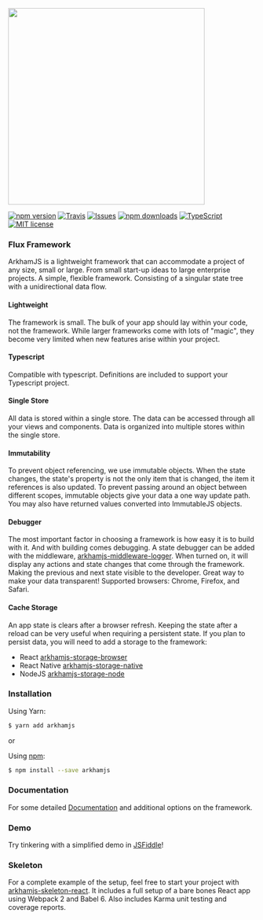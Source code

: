 <img src="https://arkhamjs.io/img/logos/gh-arkhamjs.png" width="400"/>

[![npm version](https://img.shields.io/npm/v/arkhamjs.svg?style=flat-square)](https://www.npmjs.com/package/arkhamjs)
[![Travis](https://img.shields.io/travis/nitrogenlabs/arkhamjs.svg?style=flat-square)](https://travis-ci.org/nitrogenlabs/arkhamjs)
[![Issues](http://img.shields.io/github/issues/nitrogenlabs/arkhamjs.svg?style=flat-square)](https://github.com/nitrogenlabs/arkhamjs/issues)
[![npm downloads](https://img.shields.io/npm/dm/arkhamjs.svg?style=flat-square)](https://www.npmjs.com/package/arkhamjs)
[![TypeScript](https://badges.frapsoft.com/typescript/version/typescript-next.svg?v=101)](https://github.com/ellerbrock/typescript-badges/)
[![MIT license](http://img.shields.io/badge/license-MIT-brightgreen.svg?style=flat-square)](http://opensource.org/licenses/MIT)

### Flux Framework
ArkhamJS is a lightweight framework that can accommodate a project of any size, small or large. From small start-up ideas to large enterprise projects. A simple, flexible framework. Consisting of a singular state tree with a unidirectional data flow.

#### Lightweight
The framework is small. The bulk of your app should lay within your code, not the framework. While larger frameworks come with lots of "magic", they become very limited when new features arise within your project.

#### Typescript
Compatible with typescript. Definitions are included to support your Typescript project.

#### Single Store
All data is stored within a single store. The data can be accessed through all your views and components. Data is organized into multiple stores within the single store.

#### Immutability
To prevent object referencing, we use immutable objects. When the state changes, the state's property is not the only item that is changed, the item it references is also updated. To prevent passing around an object between different scopes, immutable objects give your data a one way update path. You may also have returned values converted into ImmutableJS objects.

#### Debugger
The most important factor in choosing a framework is how easy it is to build with it. And with building comes debugging. A state debugger can be added with the middleware, [arkhamjs-middleware-logger](https://github.com/nitrogenlabs/arkhamjs-middleware-logger). When turned on, it will display any actions and state changes that come through the framework. Making the previous and next state visible to the developer. Great way to make your data transparent! Supported browsers: Chrome, Firefox, and Safari.

#### Cache Storage
An app state is clears after a browser refresh. Keeping the state after a reload can be very useful when requiring a persistent state.
If you plan to persist data, you will need to add a storage to the framework:
 * React [arkhamjs-storage-browser](https://github.com/nitrogenlabs/arkhamjs-storage-browser)
 * React Native [arkhamjs-storage-native](https://github.com/nitrogenlabs/arkhamjs-storage-native)
 * NodeJS [arkhamjs-storage-node](https://github.com/nitrogenlabs/arkhamjs-storage-node)

### Installation

Using Yarn:
```bash
$ yarn add arkhamjs
```

or

Using [npm](https://www.npmjs.com/):
```bash
$ npm install --save arkhamjs
```

### Documentation
For some detailed [Documentation](http://arkhamjs.io) and additional options on the framework.

### Demo
Try tinkering with a simplified demo in [JSFiddle](https://jsfiddle.net/nitrog7/j3k762vd/)!

### Skeleton
For a complete example of the setup, feel free to start your project with [arkhamjs-skeleton-react](https://github.com/nitrogenlabs/arkhamjs-skeleton-react).
It includes a full setup of a bare bones React app using Webpack 2 and Babel 6. Also includes Karma unit testing and coverage reports.